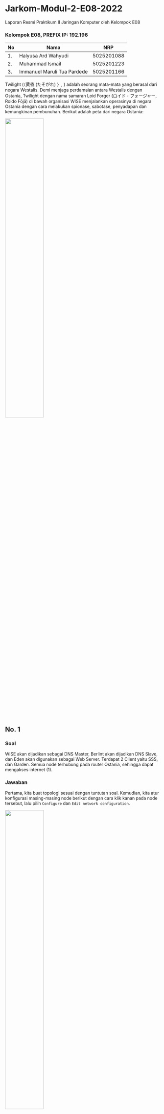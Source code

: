 # Jarkom-Modul-2-E08-2022
Laporan Resmi Praktikum II Jaringan Komputer oleh Kelompok E08

### Kelompok E08, PREFIX IP: 192.196

| **No** | **Nama** | **NRP** |
| - | - | - |
| 1. | Halyusa Ard Wahyudi | 5025201088 |
| 2. | Muhammad Ismail | 5025201223 |
| 3. | Immanuel Maruli Tua Pardede | 5025201166 |

Twilight (〈黄昏 (たそがれ) 〉, <Tasogare>) adalah seorang mata-mata yang berasal dari negara Westalis. Demi menjaga perdamaian antara Westalis dengan Ostania, Twilight dengan nama samaran Loid Forger (ロイド・フォージャー, Roido Fōjā) di bawah organisasi WISE menjalankan operasinya di negara Ostania dengan cara melakukan spionase, sabotase, penyadapan dan kemungkinan pembunuhan. Berikut adalah peta dari negara Ostania:

<img src="https://github.com/immanuelmtpardede/Jarkom-Modul-2-E08-2022/blob/main/img/intro.png" width=50%>

## No. 1
### Soal
WISE akan dijadikan sebagai DNS Master, Berlint akan dijadikan DNS Slave, dan Eden akan digunakan sebagai Web Server. Terdapat 2 Client yaitu SSS, dan Garden. Semua node terhubung pada router Ostania, sehingga dapat mengakses internet (1).
### Jawaban
Pertama, kita buat topologi sesuai dengan tuntutan soal. Kemudian, kita atur konfigurasi masing-masing node berikut dengan cara klik kanan pada node tersebut, lalu pilih `Configure` dan `Edit network configuration`.

<img src="https://github.com/immanuelmtpardede/Jarkom-Modul-2-E08-2022/blob/main/img/1.0.png" width=50%>

<ul>

<li>Ostania</li>

```
auto eth0
iface eth0 inet dhcp

auto eth1
iface eth1 inet static
	address 192.196.1.1
	netmask 255.255.255.0

auto eth2
iface eth2 inet static
	address 192.196.2.1
	netmask 255.255.255.0

auto eth3
iface eth3 inet static
	address 192.196.3.1
	netmask 255.255.255.0
```

<li>SSS</li>

```
auto eth0
iface eth0 inet static
	address 192.196.1.2
	netmask 255.255.255.0
	gateway 192.196.1.1
```

<li>Garden</li>

```
auto eth0
iface eth0 inet static
	address 192.196.1.3
	netmask 255.255.255.0
	gateway 192.196.1.1
```

<li>Berlint</li>

```
auto eth0
iface eth0 inet static
	address 192.196.2.2
	netmask 255.255.255.0
	gateway 192.196.2.1
```

<li>Eden</li>

```
auto eth0
iface eth0 inet static
	address 192.196.2.3
	netmask 255.255.255.0
	gateway 192.196.2.1
```

<li>WISE</li>

```
auto eth0
iface eth0 inet static
	address 192.196.3.2
	netmask 255.255.255.0
	gateway 192.196.3.1
```

</ul>

Kemudian, agar dapat mengakses jaringan luar, kita klik kanan pada node Ostania, lalu pilih `Web console` untuk membuka web console dan ketikkan `iptables -t nat -A POSTROUTING -o eth0 -j MASQUERADE -s 192.196.0.0/16`. Selain itu, kita juga perlu mengubah nameserver pada masing-masing node (node SSS, Garden, Berlint, Eden, dan WISE) menggunakan IP DNS yang sama pada node Ostania. Untuk melihatnya, ketikkan command `nano /etc/resolv.conf` pada web console node Ostania dan copy-kan isinya. Kemudian, ketikkan command `nano /etc/resolv.conf` pada web console masing-masing node dan ganti isinya dengan yang sudah di-copy tadi. Terakhir, untuk mengecek apakah klien sudah terhubung dengan jaringan luar, ketikkan command `ping google.com` pada web console masing-masing node.

<img src="https://github.com/immanuelmtpardede/Jarkom-Modul-2-E08-2022/blob/main/img/1.1.png" width=50%>

## No. 2
### Soal
Untuk mempermudah mendapatkan informasi mengenai misi dari Handler, bantulah Loid membuat website utama dengan akses wise.yyy.com dengan alias www.wise.yyy.com pada folder wise.
### Jawaban
Langkah awal yang perlu kita lakukan adalah mengupdate sistem node WISE agar dapat menginstal aplikasi bind9. Ketikkan command `apt-get update` pada web console node WISE untuk mengupdate sistemnya, lalu `apt-get install bind9 -y` untuk menginstal aplikasi bind9. Setelah itu, buka file `named.conf.local` dengan cara mengetik command `nano /etc/bind/named.conf.local` pada web console node WISE. Kemudian ganti isinya dengan script berikut.

```
zone "wise.e08.com" {
	type master;
	file "/etc/bind/wise/wise.e08.com";
};
```

Kita perlu membuat file bernama `wise.e08.com` dengan di folder `/etc/bind/wise/`, untuk itu ketik command `mkdir /etc/bind/wise` untuk membuat folder wise dan `cp /etc/bind/db.local /etc/bind/wise/wise.e08.com` untuk membuat salinan file `db.local` sebagai file `wise.e08.com`. Kemudian, buka filenya dengan mengetik command `nano /etc/bind/wise/wise.e08.com` dan ganti isinya sesuai dengan script berikut.

```
;
; BIND data file for local loopback interface
;
$TTL    604800
@       IN      SOA     wise.e08.com. root.wise.e08.com. (
                              2         ; Serial
                         604800         ; Refresh
                          86400         ; Retry
                        2419200         ; Expire
                         604800 )       ; Negative Cache TTL
;
@       IN      NS      wise.e08.com.
@       IN      A       192.196.3.2 ; IP WISE
@       IN      AAAA    ::1
www     IN      CNAME   wise.e08.com.
```

Terakhir, ketik command `service bind9 restart` pada web console node WISE untuk me-restart aplikasi bind9 beserta seluruh konfigurasinya.
Untuk mengecek apakah website utama kita sudah selesai dan bisa diakses oleh klien (node SSS dan Garden), pertama-tama kita harus mengubah konfigurasi nameserver pada klien. Ketik `nano /etc/resolv.conf` pada web console klien dan ganti isinya dengan IP DNS Master (node WISE) yaitu 192.196.3.2 `nameserver 192.196.3.2 # IP WISE`. Kemudian, `ping wise.e08.com` dan `ping www.wise.e08.com` untuk mengecek kesuksesannya.

<img src="https://github.com/immanuelmtpardede/Jarkom-Modul-2-E08-2022/blob/main/img/2.0.png" width=50%>

## No. 3
### Soal
Setelah itu ia juga ingin membuat subdomain eden.wise.yyy.com dengan alias www.eden.wise.yyy.com yang diatur DNS-nya di WISE dan mengarah ke Eden.
### Jawaban
Pertama, kita buka file `wise.e08.com` dengan command `nano /etc/bind/wise/wise.e08.com`. Kemudian, tambahkan script `eden    IN      A       192.196.2.3 ; IP Eden` di bagian paling bawah script untuk membuat subdomain eden.wise.yyy.com. Lalu, untuk membuat aliasnya, kita perlu membuat zone baru. Ketik command `nano /etc/bind/named.conf.local` untuk membuka file `named.conf.local`, lalu tambahkan script berikut di bagian paling bawah script untuk membuat zone baru subdomain eden.wise.yyy.com.

```
zone "eden.wise.e08.com" {
        type master;
        file "/etc/bind/wise/eden.wise.e08.com";
};
```

Sama seperti langkah di nomor 2, kita perlu membuat file baru bernama `eden.wise.e08.com` di folder `/etc/bind/wise/`. Ketik command `cp /etc/bind/db.local /etc/bind/wise/eden.wise.e08.com` untuk membuat salinan file `db.local` sebagai file `eden.wise.e08.com`. Kemudian, buka filenya dengan mengetik command `nano /etc/bind/wise/eden.wise.e08.com` dan ganti isinya sesuai dengan script berikut.

```
;
; BIND data file for local loopback interface
;
$TTL    604800
@       IN      SOA     eden.wise.e08.com. root.eden.wise.e08.com. (
                              2         ; Serial
                         604800         ; Refresh
                          86400         ; Retry
                        2419200         ; Expire
                         604800 )       ; Negative Cache TTL
;
@       IN      NS      eden.wise.e08.com.
@       IN      A       192.196.2.3 ; IP Eden
www     IN      CNAME   eden.wise.e08.com.
```

Terakhir, ketik command `service bind9 restart` pada web console node WISE untuk me-restart aplikasi bind9 beserta seluruh konfigurasinya. Kemudian, `ping eden.wise.e08.com` dan `ping www.eden.wise.e08.com` pada web console klien untuk mengecek kesuksesannya.

<img src="https://github.com/immanuelmtpardede/Jarkom-Modul-2-E08-2022/blob/main/img/3.0.png" width=50%>

## No. 4
### Soal
Buat juga reverse domain untuk domain utama.
### Jawaban
Kita perlu membuat zone baru. Ketik command `nano /etc/bind/named.conf.local` pada web console node WISE untuk membuka file `named.conf.local`, lalu tambahkan script berikut di bagian paling bawah script.

```
zone "3.196.192.in-addr.arpa" {
        type master;
        file "/etc/bind/wise/3.196.192.in-addr.arpa";
};
```

Sama seperti langkah di nomor 2 dan 3, kita perlu membuat file baru bernama `3.196.192.in-addr.arpa` di folder `/etc/bind/wise/`. Ketik command `cp /etc/bind/db.local /etc/bind/wise/3.196.192.in-addr.arpa` untuk membuat salinan file `db.local` sebagai file `3.196.192.in-addr.arpa`. Kemudian, buka filenya dengan mengetik command `nano /etc/bind/wise/3.196.192.in-addr.arpa` dan ganti isinya sesuai dengan script berikut.

```
;
; BIND data file for local loopback interface
;
$TTL    604800
@       IN      SOA     wise.e08.com. root.wise.e08.com. (
                              2         ; Serial
                         604800         ; Refresh
                          86400         ; Retry
                        2419200         ; Expire
                         604800 )       ; Negative Cache TTL
;
3.196.192.in-addr.arpa.       IN      NS      wise.e08.com.
2                             IN      PTR     wise.e08.com.
```

Terakhir, ketik command `service bind9 restart` pada web console node WISE untuk me-restart aplikasi bind9 beserta seluruh konfigurasinya. Kemudian, untuk mengecek kesuksesannya, ketik command `host -t PTR 192.196.3.2` pada web console klien. Pastikan sudah menginstal package dnsutils. Jika belum, ketik command `apt-get install dnsutils` pada web console klien sebelumnya. Hal yang perlu juga diperhatikan agar dapat menginstal package dnsutils yaitu ubah nameserver pada klien di /etc/resolv.conf sesuai dengan nameserver pada node Ostania di /etc/resolv.conf dan lakukan update dengan cara mengetik command `apt-get update` pada web console klien. Jangan lupa untuk mengubah kembali nameserver pada klien di /etc/resolv.conf sesuai dengan IP DNS Master `nameserver 192.196.3.2 # IP WISE` agar command `host -t PTR 192.196.3.2` berjalan sukses.

<img src="https://github.com/immanuelmtpardede/Jarkom-Modul-2-E08-2022/blob/main/img/4.0.png" width=50%>

## No. 5
### Soal
Agar dapat tetap dihubungi jika server WISE bermasalah, buatlah juga Berlint sebagai DNS Slave untuk domain utama.
### Jawaban
Kita mengedit file `named.conf.local` dengan cara mengetik command `nano /etc/bind/named.conf.local` pada web console node WISE dan menambahkan script berikut di zone wise.e08.com. Kita menggunakan IP Berlin karena node Berlint merupakan DNS Slave kita.

```
        notify yes;
        also-notify { 192.196.2.2; }; // IP Berlint
        allow-transfer { 192.196.2.2; }; // IP Berlint

```

sehingga menjadi

```
zone "wise.e08.com" {
        type master;
        notify yes;
        also-notify { 192.196.2.2; }; // IP Berlint
        allow-transfer { 192.196.2.2; }; // IP Berlint
        file "/etc/bind/wise/wise.e08.com";
};
```

Lalu, lakukan restart aplikasi bind9 dengan mengetik command `service bind9 restart` pada web console node WISE.
Kita belum selesai. Kita perlu membuat zone wise.e08.com pada node Berlint. Oleh karena itu, lakukan instalasi aplikasi bind9 pada node Berlint sama seperti langkah di nomor 2, `apt-get update` pada web console node Berlint untuk mengupdate sistemnya dan `apt-get install bind9 -y` untuk menginstal aplikasi bind9. Kemudian, buka file `named.conf.local` di folder `/etc/bind/` dengan mengetik command `nano /etc/bind/named.conf.local` pada web console node Berlint. Ganti isinya dengan script berikut.

```
zone "wise.e08.com" {
    type slave;
    masters { 192.196.3.2; }; // IP WISE
    file "/var/lib/bind/wise.e08.com";
};
```
Terakhir, lakukan restart aplikasi bind9 dengan mengetik command `service bind9 restart` pada web console node Berlint. Untuk mengecek apakah node Berlint sudah berjalan dengan sukses sebagai DNS Slave, kita matikan aplikasi bind9 pada node WISE sebagai DNS Master dengan mengetik `service bind9 stop` pada web console node WISE. Selain itu, kita juga perlu menambahkan IP DNS Slave pada konfigurasi nameserver klien. Ketik command `nano /etc/resolv.conf` pada web console klien dan tambahkan script `nameserver 192.196.2.2 # IP Berlint` di bagian paling bawah script. Karena `ping wise.e08.com`, `ping www.wise.e08.com`, dan `ping eden.wise.e08.com` masih dapat dilakukan, berarti DNS Slave berjalan dengan sukses.

<img src="https://github.com/immanuelmtpardede/Jarkom-Modul-2-E08-2022/blob/main/img/5.0.png" width=50%>

## No. 6
### Soal
Karena banyak informasi dari Handler, buatlah subdomain yang khusus untuk operation yaitu operation.wise.yyy.com dengan alias www.operation.wise.yyy.com yang didelegasikan dari WISE ke Berlint dengan IP menuju ke Eden dalam folder operation.
### Jawaban
Pertama, kita buka file `wise.e08.com` dengan command `nano /etc/bind/wise/wise.e08.com`. Kemudian, tambahkan script `operation IN    A       192.196.2.2 ; IP Berlint` di bagian paling bawah script untuk membuat subdomain operation.wise.yyy.com. Kemudian, edit konfigurasi file `named.conf.options` dengan mengetik `nano /etc/bind/named.conf.options`. Jadikan penggalan script **dnssec-validation auto;** sebagai komentar dengan menambahkan "//" di depannya yaitu `//dnssec-validation auto;` dan tambahakan penggalan script `allow-query{any;};` di bawahnya. Terakhir, lakukan restart aplikasi bind9 dengan mengetik command `service bind9 restart` pada web console node WISE.

<img src="https://github.com/immanuelmtpardede/Jarkom-Modul-2-E08-2022/blob/main/img/6.0.png" width=50%>

Pada node Berlint, kita menambahkan zone baru dengan mengedit file `named.conf.local` pada folder `nano /etc/bind/`. Ketik command `nano /etc/bind/named.conf.local` pada web console node Berlint dan tambahkan script berikut di bagian paling bawah script.

```
zone "operation.wise.e08.com" {
    type master;
    file "/etc/bind/operation/operation.wise.e08.com";
};
```

Kita perlu membuat file bernama `operation.wise.e08.com` dengan di folder `/etc/bind/operation/`, untuk itu ketik command `mkdir /etc/bind/operation/` untuk membuat folder operation dan `cp /etc/bind/db.local /etc/bind/operation/operation.wise.e08.com` untuk membuat salinan file `db.local` sebagai file `operation.wise.e08.com`. Kemudian, buka filenya dengan mengetik command `nano /etc/bind/operation/operation.wise.e08.com` dan ganti isinya sesuai dengan script berikut. Perhatikan bahwa IP yang digunakan adalah IP Eden sesuai yang diminta pada soal.

```
;
; BIND data file for local loopback interface
;
$TTL    604800
@       IN      SOA     operation.wise.e08.com. root.operation.wise.e08.com. (
                              2         ; Serial
                         604800         ; Refresh
                          86400         ; Retry
                        2419200         ; Expire
                         604800 )       ; Negative Cache TTL
;
@       IN      NS      operation.wise.e08.com.
@       IN      A       192.196.2.3 ; IP Eden
www     IN      CNAME   operation.wise.e08.com.
```

Terakhir, lakukan restart aplikasi bind9 dengan mengetik command `service bind9 restart` pada web console node Berlint. Kemudian, `ping operation.wise.e08.com` dan `ping www.operation.wise.e08.com` pada web console klien untuk mengecek kesuksesannya.

<img src="https://github.com/immanuelmtpardede/Jarkom-Modul-2-E08-2022/blob/main/img/6.1.png" width=50%>

## No. 7
### Soal
Untuk informasi yang lebih spesifik mengenai Operation Strix, buatlah subdomain melalui Berlint dengan akses strix.operation.wise.yyy.com dengan alias www.strix.operation.wise.yyy.com yang mengarah ke Eden.
### Jawaban
Buka file `named.conf.local` dengan cara mengetik command `nano /etc/bind/named.conf.local` pada web console node Berlint. Kemudian tambahkan script berikut di bagian paling bawah script.

```
zone "strix.operation.wise.yyy.com" {
	type master;
	file "/etc/bind/operation/strix.operation.wise.yyy.com";
};
```

Kita perlu membuat file bernama `strix.operation.wise.yyy.com` di folder `/etc/bind/operation/`, untuk itu ketik command `cp /etc/bind/db.local /etc/bind/operation/strix.operation.wise.yyy.com` untuk membuat salinan file `db.local` sebagai file `strix.operation.wise.yyy.com`. Kemudian, buka filenya dengan mengetik command `nano /etc/bind/operation/strix.operation.wise.yyy.com` dan ganti isinya sesuai dengan script berikut.

```
;
; BIND data file for local loopback interface
;
$TTL    604800
@       IN      SOA     strix.operation.wise.yyy.com. root.strix.operation.wise.yyy.com. (
                              2         ; Serial
                         604800         ; Refresh
                          86400         ; Retry
                        2419200         ; Expire
                         604800 )       ; Negative Cache TTL
;
@       IN      NS      strix.operation.wise.yyy.com.
@       IN      A       192.196.2.3 ; IP Eden
@       IN      AAAA    ::1
www     IN      CNAME   strix.operation.wise.yyy.com.
```

Terakhir, ketik command `service bind9 restart` pada web console node Berlint untuk me-restart aplikasi bind9 beserta seluruh konfigurasinya.
Untuk mengecek apakah website kita sudah selesai dan bisa diakses oleh klien (node SSS dan Garden), `ping strix.operation.wise.yyy.com` dan `ping www.strix.operation.wise.yyy.com`.

<img src="https://github.com/immanuelmtpardede/Jarkom-Modul-2-E08-2022/blob/main/img/7.0.png" width=50%>

## No. 8
### Soal

### Jawaban

## No. 9
### Soal

### Jawaban

## No. 10
### Soal

### Jawaban

## No. 11
### Soal

### Jawaban

## No. 12
### Soal

### Jawaban

## No. 13
### Soal

### Jawaban

## No. 14
### Soal

### Jawaban

## No. 15
### Soal

### Jawaban

## No. 16
### Soal

### Jawaban

## No. 17
### Soal

### Jawaban
